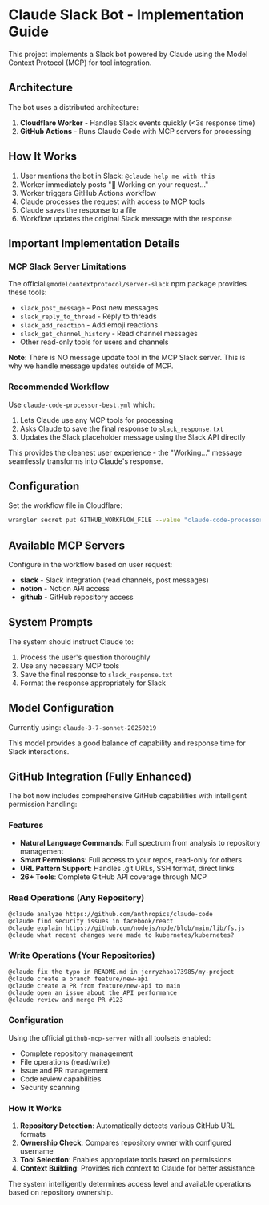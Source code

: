 # Claude Slack Bot - Implementation Guide

This project implements a Slack bot powered by Claude using the Model Context Protocol (MCP) for tool integration.

## Architecture

The bot uses a distributed architecture:
1. **Cloudflare Worker** - Handles Slack events quickly (<3s response time)
2. **GitHub Actions** - Runs Claude Code with MCP servers for processing

## How It Works

1. User mentions the bot in Slack: `@claude help me with this`
2. Worker immediately posts "🤔 Working on your request..."
3. Worker triggers GitHub Actions workflow
4. Claude processes the request with access to MCP tools
5. Claude saves the response to a file
6. Workflow updates the original Slack message with the response

## Important Implementation Details

### MCP Slack Server Limitations

The official `@modelcontextprotocol/server-slack` npm package provides these tools:
- `slack_post_message` - Post new messages
- `slack_reply_to_thread` - Reply to threads
- `slack_add_reaction` - Add emoji reactions
- `slack_get_channel_history` - Read channel messages
- Other read-only tools for users and channels

**Note**: There is NO message update tool in the MCP Slack server. This is why we handle message updates outside of MCP.

### Recommended Workflow

Use `claude-code-processor-best.yml` which:
1. Lets Claude use any MCP tools for processing
2. Asks Claude to save the final response to `slack_response.txt`
3. Updates the Slack placeholder message using the Slack API directly

This provides the cleanest user experience - the "Working..." message seamlessly transforms into Claude's response.

## Configuration

Set the workflow file in Cloudflare:
```bash
wrangler secret put GITHUB_WORKFLOW_FILE --value "claude-code-processor-best.yml"
```

## Available MCP Servers

Configure in the workflow based on user request:
- **slack** - Slack integration (read channels, post messages)
- **notion** - Notion API access
- **github** - GitHub repository access

## System Prompts

The system should instruct Claude to:
1. Process the user's question thoroughly
2. Use any necessary MCP tools
3. Save the final response to `slack_response.txt`
4. Format the response appropriately for Slack

## Model Configuration

Currently using: `claude-3-7-sonnet-20250219`

This model provides a good balance of capability and response time for Slack interactions.

## GitHub Integration (Fully Enhanced)

The bot now includes comprehensive GitHub capabilities with intelligent permission handling:

### Features
- **Natural Language Commands**: Full spectrum from analysis to repository management
- **Smart Permissions**: Full access to your repos, read-only for others
- **URL Pattern Support**: Handles .git URLs, SSH format, direct links
- **26+ Tools**: Complete GitHub API coverage through MCP

### Read Operations (Any Repository)
```
@claude analyze https://github.com/anthropics/claude-code
@claude find security issues in facebook/react
@claude explain https://github.com/nodejs/node/blob/main/lib/fs.js
@claude what recent changes were made to kubernetes/kubernetes?
```

### Write Operations (Your Repositories)
```
@claude fix the typo in README.md in jerryzhao173985/my-project
@claude create a branch feature/new-api
@claude create a PR from feature/new-api to main
@claude open an issue about the API performance
@claude review and merge PR #123
```

### Configuration
Using the official `github-mcp-server` with all toolsets enabled:
- Complete repository management
- File operations (read/write)
- Issue and PR management
- Code review capabilities
- Security scanning

### How It Works
1. **Repository Detection**: Automatically detects various GitHub URL formats
2. **Ownership Check**: Compares repository owner with configured username
3. **Tool Selection**: Enables appropriate tools based on permissions
4. **Context Building**: Provides rich context to Claude for better assistance

The system intelligently determines access level and available operations based on repository ownership.